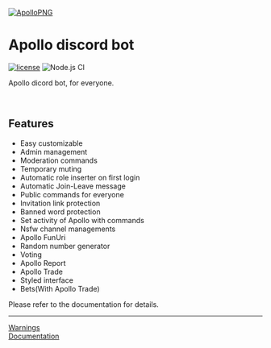 [![ApolloPNG](https://github.com/mertcandav/apollo/blob/master/docs/res/apollo.png)](https://github.com/mertcandav/apollo)
# Apollo discord bot
[![license](https://camo.githubusercontent.com/890acbdcb87868b382af9a4b1fac507b9659d9bf/68747470733a2f2f696d672e736869656c64732e696f2f62616467652f6c6963656e73652d4d49542d626c75652e737667)](https://opensource.org/licenses/MIT)
![Node.js CI](https://github.com/mertcandav/apollo/workflows/Node.js%20CI/badge.svg)

Apollo dicord bot, for everyone.

<br>

## Features
+ Easy customizable
+ Admin management
+ Moderation commands
+ Temporary muting
+ Automatic role inserter on first login
+ Automatic Join-Leave message
+ Public commands for everyone
+ Invitation link protection
+ Banned word protection
+ Set activity of Apollo with commands
+ Nsfw channel managements
+ Apollo FunUri
+ Random number generator
+ Voting
+ Apollo Report
+ Apollo Trade
+ Styled interface
+ Bets(With Apollo Trade)

Please refer to the documentation for details.

---
<a href="https://github.com/mertcandav/apollo/wiki/Warnings">Warnings<a/> <br>
<a href="https://github.com/mertcandav/apollo/wiki">Documentation<a/>
